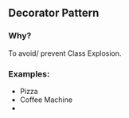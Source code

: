 ## Decorator  Pattern
### Why? 
To avoid/ prevent Class Explosion.

### Examples:
- Pizza
- Coffee Machine 
- 